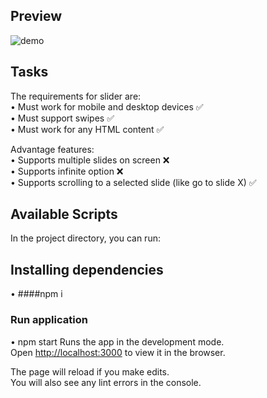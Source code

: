 ## Preview

![demo](https://user-images.githubusercontent.com/55871427/91552115-eef72680-e933-11ea-82d4-a41b76712013.JPG)

## Tasks

The requirements for slider are:<br />
• Must work for mobile and desktop devices ✅<br />
• Must support swipes ✅<br />
• Must work for any HTML content ✅<br />

Advantage features:<br />
• Supports multiple slides on screen ❌<br />
• Supports infinite option ❌<br />
• Supports scrolling to a selected slide (like go to slide X) ✅<br />

## Available Scripts

In the project directory, you can run:

## Installing dependencies

• ####npm i

### Run application

• npm start
Runs the app in the development mode.<br />
Open [http://localhost:3000](http://localhost:3000) to view it in the browser.

The page will reload if you make edits.<br />
You will also see any lint errors in the console.
